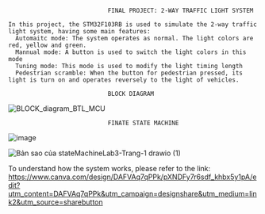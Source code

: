                                 FINAL PROJECT: 2-WAY TRAFFIC LIGHT SYSTEM
```
In this project, the STM32F103RB is used to simulate the 2-way traffic light system, having some main features:
  Automaitc mode: The system operates as normal. The light colors are red, yellow and green.
  Mannual mode: A button is used to switch the light colors in this mode
  Tuning mode: This mode is used to modify the light timing length
  Pedestrian scramble: When the button for pedestrian pressed, its light is turn on and operates reversely to the light of vehicles.
```
  
                                BLOCK DIAGRAM
![BLOCK_diagram_BTL_MCU](https://github.com/thanhphucse/TEMP_ASS_MCU/assets/106461205/80145b49-52d6-4f51-b32d-5a8a66778d99)

                                FINATE STATE MACHINE
![image](https://github.com/thanhphucse/TEMP_ASS_MCU/assets/106461205/8f53aa11-c416-4245-b324-3b1a2eda3f1b)

![Bản sao của stateMachineLab3-Trang-1 drawio (1)](https://github.com/thanhphucse/TEMP_ASS_MCU/assets/106461205/96632e4a-3155-4026-9d25-8429d209f42a)


To understand how the system works, please refer to the link: https://www.canva.com/design/DAFVAq7qPPk/pXNDFy7r6sdf_khbx5y1pA/edit?utm_content=DAFVAq7qPPk&utm_campaign=designshare&utm_medium=link2&utm_source=sharebutton
